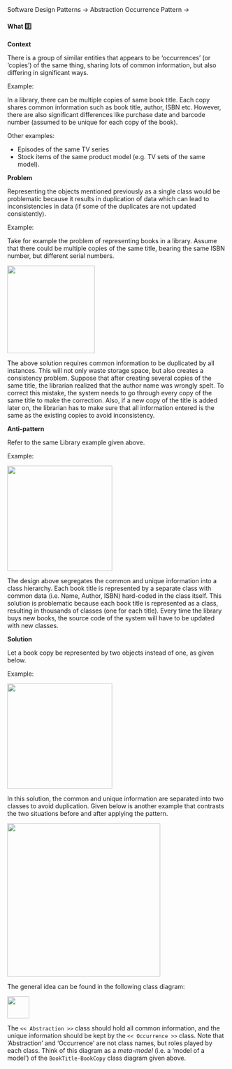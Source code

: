 <link rel="stylesheet" href="{{baseUrl}}/css/textbook.css">

<div class="website-content">

<div id="path">Software Design Patterns &rarr; Abstraction Occurrence Pattern &rarr;</div>

<div id="title">

#### What :three:

</div>

<div id="body">

**Context**

There is a group of similar entities that appears to be ‘occurrences’ (or ‘copies’) of the same thing, sharing lots of common information, but also differing in significant ways.

<tip-box>

Example:

In a library, there can be multiple copies of same book title. Each copy shares common information such as book title, author, ISBN etc. However, there are also significant differences like purchase date and barcode number (assumed to be unique for each copy of the book).

Other examples:

*	Episodes of the same TV series
*	Stock items of the same product model (e.g. TV sets of the same model).

</tip-box>

**Problem**

Representing the objects mentioned previously as a single class would be problematic because it results in duplication of data which can lead to inconsistencies in data (if some of the duplicates are not updated consistently).

<tip-box>

Example:

Take for example the problem of representing books in a library. Assume that there could be multiple copies of the same title, bearing the same ISBN number, but different serial numbers.

<img src="{{baseUrl}}/designPatterns/abstractionOccurrence/what/images/book.png" height="200" />
<p/>

The above solution requires common information to be duplicated by all instances. This will not only waste storage space, but also creates a consistency problem. Suppose that after creating several copies of the same title, the librarian realized that the author name was wrongly spelt. To correct this mistake, the system needs to go through every copy of the same title to make the correction. Also, if a new copy of the title is added later on, the librarian has to make sure that all information entered is the same as the existing copies to avoid inconsistency.

</tip-box>

**Anti-pattern**

Refer to the same Library example given above.

<tip-box>

Example:

<img src="{{baseUrl}}/designPatterns/abstractionOccurrence/what/images/bookFriends.png" height="240" />
<p/>

The design above segregates the common and unique information into a class hierarchy. Each book title is represented by a separate class with common data (i.e. Name, Author, ISBN) hard-coded in the class itself. This solution is problematic because each book title is represented as a class, resulting in thousands of classes (one for each title). Every time the library buys new books, the source code of the system will have to be updated with new classes.

</tip-box>

**Solution**

Let a book copy be represented by two objects instead of one, as given below.

<tip-box>

Example:

<img src="{{baseUrl}}/designPatterns/abstractionOccurrence/what/images/bookTitleBookCopy.png" height="240" />
<p/>

In this solution, the common and unique information are separated into two classes to avoid duplication. Given below is another example that contrasts the two situations before and after applying the pattern.

<img src="{{baseUrl}}/designPatterns/abstractionOccurrence/what/images/beforeAfter.png" height="350" />
<p/>

</tip-box>

The general idea can be found in the following class diagram:

<img src="{{baseUrl}}/designPatterns/abstractionOccurrence/what/images/abstractionOccurrence.png" height="50" />
<p/>

The `<< Abstraction >>` class should hold all common information, and the unique information should be kept by the `<< Occurrence >>` class. Note that ‘Abstraction’ and ‘Occurrence’ are not class names, but roles played by each class. Think of this diagram as a _meta-model_ (i.e. a ‘model of a model’) of the `BookTitle-BookCopy` class diagram given above.

</div>

<div id="extras">

<include src="exercises.md" />

</div>

</div>
